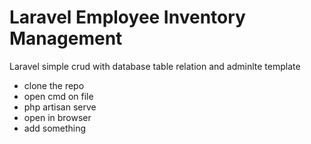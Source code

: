 # Laravel Employee Inventory Management

Laravel simple crud with database table relation and adminlte template

- clone the repo
- open cmd on file
- php artisan serve
- open in browser
- add something
